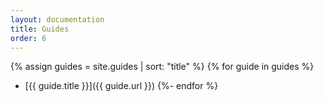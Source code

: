 ```yaml
---
layout: documentation
title: Guides
order: 6
---
```


{% assign guides = site.guides | sort: "title" %}
{% for guide in guides %}
- [{{ guide.title }}]({{ guide.url }})
{%- endfor %}
